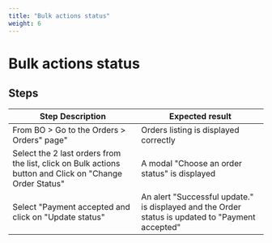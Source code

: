 ```yaml
---
title: "Bulk actions status"
weight: 6
---
```


# Bulk actions status
## Steps
| Step Description | Expected result |
| ----- | ----- |
| From BO > Go to the Orders > Orders" page" | Orders listing is displayed correctly |
| Select the 2 last orders from the list, click on Bulk actions button and Click on "Change Order Status" | A modal "Choose an order status" is displayed |
| Select "Payment accepted and click on "Update status" | An alert "Successful update." is displayed and the Order status is updated to "Payment accepted" |

